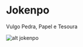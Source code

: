 # Jokenpo
Vulgo Pedra, Papel e Tesoura


![alt jokenpo](https://media.giphy.com/media/SsU6LJl0QgLulj6f6k/giphy.gif)
